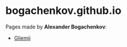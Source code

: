 # bogachenkov.github.io
Pages made by **Alexander Bogachenkov**:
* [Gliemji](https://alexbogachenkov.github.io/gliemji)
